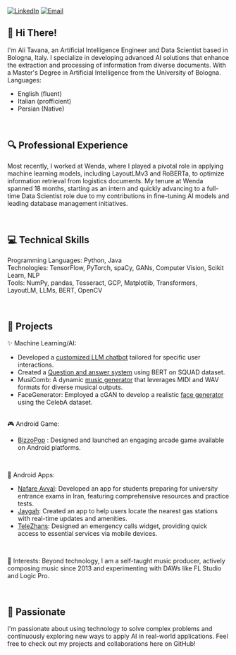 [![LinkedIn](https://img.shields.io/badge/LinkedIn-Ali_Tavana-blue?style=flat-square&logo=linkedin)](https://linkedin.com/in/alitavana/) [![Email](https://img.shields.io/badge/Email-alitavanaali%40gmail.com-red?style=flat-square&logo=gmail)](mailto:alitavanaali@gmail.com)


## 👋 Hi There! 
I'm Ali Tavana, an Artificial Intelligence Engineer and Data Scientist based in Bologna, Italy. I specialize in developing advanced AI solutions that enhance the extraction and processing of information from diverse documents. With a Master's Degree in Artificial Intelligence from the University of Bologna. <br>
Languages:
- English (fluent)
- Italian (profficient)
- Persian (Native)

<br>

## 🔍 Professional Experience 
Most recently, I worked at Wenda, where I played a pivotal role in applying machine learning models, including LayoutLMv3 and RoBERTa, to optimize information retrieval from logistics documents. My tenure at Wenda spanned 18 months, starting as an intern and quickly advancing to a full-time Data Scientist role due to my contributions in fine-tuning AI models and leading database management initiatives.

<br>

## 💻 Technical Skills

Programming Languages: Python, Java <br>
Technologies: TensorFlow, PyTorch, spaCy, GANs, Computer Vision, Scikit Learn, NLP <br>
Tools: NumPy, pandas, Tesseract, GCP, Matplotlib, Transformers, LayoutLM, LLMs, BERT, OpenCV <br>

<br>

## 🚀 Projects
✨ Machine Learning/AI:
- Developed a  [customized LLM chatbot](https://github.com/alitavanaali/ollama_customized_chatbot) tailored for specific user interactions.
- Created a [Question and answer system](https://github.com/alitavanaali/Question-Answering_on_SQUAD) using BERT on SQUAD dataset.
- MusiComb: A dynamic [music generator](https://github.com/alitavanaali/musicomb) that leverages MIDI and WAV formats for diverse musical outputs. 
- FaceGenerator: Employed a cGAN to develop a realistic [face generator](https://github.com/alitavanaali/GenerateFaces_on_CelebA) using the CelebA dataset.
<br><br>

🎮 Android Game:
- [BizzoPop](https://cafebazaar.ir/app/tavana.ali.bizzopop?l=en) : Designed and launched an engaging arcade game available on Android platforms.

<br>

📱 Android Apps:
- [Nafare Avval](https://cafebazaar.ir/app/me.aliata.newkonkoor?l=en): Developed an app for students preparing for university entrance exams in Iran, featuring comprehensive resources and practice tests.
- [Jaygah](https://cafebazaar.ir/app/ema.com.jaygah?l=en): Created an app to help users locate the nearest gas stations with real-time updates and amenities.
- [TeleZhans](https://cafebazaar.ir/app/ali.tavana.telezhans?l=en): Designed an emergency calls widget, providing quick access to essential services via mobile devices.

<br>

🎵 Interests: Beyond technology, I am a self-taught music producer, actively composing music since 2013 and experimenting with DAWs like FL Studio and Logic Pro.

<br>

## 👀 Passionate 
I'm passionate about using technology to solve complex problems and continuously exploring new ways to apply AI in real-world applications. Feel free to check out my projects and collaborations here on GitHub!

